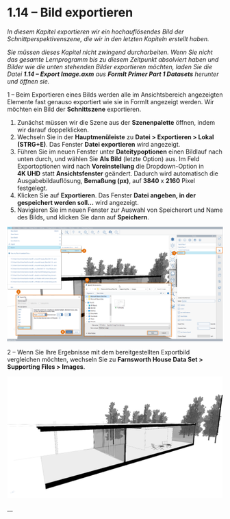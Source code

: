 # 1.14 – Bild exportieren

_In diesem Kapitel exportieren wir ein hochauflösendes Bild der Schnittperspektivenszene, die wir in den letzten Kapiteln erstellt haben._

_Sie müssen dieses Kapitel nicht zwingend durcharbeiten. Wenn Sie nicht das gesamte Lernprogramm bis zu diesem Zeitpunkt absolviert haben und Bilder wie die unten stehenden Bilder exportieren möchten, laden Sie die Datei_ _**1.14 – Export Image.axm**_ _aus_ _**FormIt Primer Part 1 Datasets** herunter und öffnen sie._

1 – Beim Exportieren eines Bilds werden alle im Ansichtsbereich angezeigten Elemente fast genauso exportiert wie sie in FormIt angezeigt werden. Wir möchten ein Bild der **Schnittszene** exportieren.

1. Zunächst müssen wir die Szene aus der **Szenenpalette** öffnen, indem wir darauf doppelklicken.
2. Wechseln Sie in der **Hauptmenüleiste** zu **Datei > Exportieren > Lokal (STRG+E)**. Das Fenster **Datei exportieren** wird angezeigt.
3. Führen Sie im neuen Fenster unter **Dateitypoptionen** einen Bildlauf nach unten durch, und wählen Sie **Als Bild** (letzte Option) aus. Im Feld Exportoptionen wird nach **Voreinstellung** die Dropdown-Option in **4K UHD** statt **Ansichtsfenster** geändert. Dadurch wird automatisch die Ausgabebildauflösung, **Bemaßung (px)**, auf **3840** x **2160** Pixel festgelegt.
4. Klicken Sie auf **Exportieren**. Das Fenster **Datei angeben, in der gespeichert werden soll...** wird angezeigt.
5. Navigieren Sie im neuen Fenster zur Auswahl von Speicherort und Name des Bilds, und klicken Sie dann auf **Speichern**.

![](<../../.gitbook/assets/0 (5).png>)

2 – Wenn Sie Ihre Ergebnisse mit dem bereitgestellten Exportbild vergleichen möchten, wechseln Sie zu **Farnsworth House Data Set > Supporting Files > Images**.

![Provided sample export image from the Farnsworth House Data Set.](<../../.gitbook/assets/1 (16).png>)

\_\_
